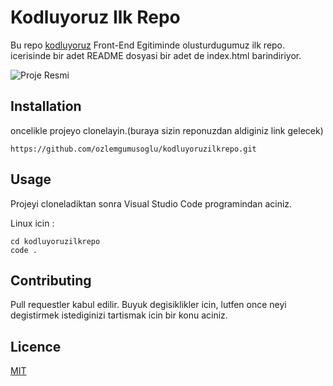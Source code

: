 # **Kodluyoruz Ilk Repo**
Bu repo [kodluyoruz](htpps://kodluyoruz.org) Front-End Egitiminde olusturdugumuz ilk repo. icerisinde bir adet README dosyasi bir adet de index.html barindiriyor.

![Proje Resmi](https://i.hizliresim.com/m6id4ew.png)

## **Installation** 
oncelikle projeyo clonelayin.(buraya sizin reponuzdan aldiginiz link gelecek)


```
https://github.com/ozlemgumusoglu/kodluyoruzilkrepo.git
```


## **Usage**
Projeyi cloneladiktan sonra Visual Studio Code programindan aciniz.

Linux icin :
```
cd kodluyoruzilkrepo
code .
```

## **Contributing**
Pull requestler kabul edilir. Buyuk degisiklikler icin, lutfen once neyi degistirmek istediginizi tartismak icin bir konu aciniz.

## **Licence**

[MIT](https://choosealicense.com/)

